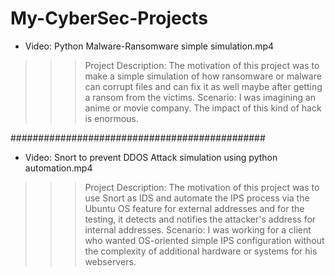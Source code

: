 # My-CyberSec-Projects

* Video: Python Malware-Ransomware simple simulation.mp4
>>>Project Description: The motivation of this project was to make a simple simulation of how ransomware or malware can corrupt files and can fix it as well maybe after getting a ransom from the victims.
>>>Scenario: I was imagining an anime or movie company. The impact of this kind of hack is enormous.

##############################################

* Video: Snort to prevent DDOS Attack simulation using python automation.mp4
>>>Project Description: The motivation of this project was to use Snort as IDS and automate the IPS process via the Ubuntu OS feature for external addresses and for the testing, it detects and notifies the attacker's address for internal addresses.
>>>Scenario: I was working for a client who wanted OS-oriented simple IPS configuration without the complexity of additional hardware or systems for his webservers.
